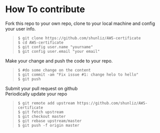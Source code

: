 # How To contribute

Fork this repo to your own repo, clone to your local machine and config your user info.

> ```
> $ git clone https://github.com/shunliz/AWS-certificate
> $ cd AWS-certificate
> $ git config user.name "yourname"
> $ git config user.email "your email"
> ```

Make your change and push the code to your repo.

> ```
> $ #do some change on the content
> $ git commit -am "Fix issue #1: change helo to hello"
> $ git push
> ```

Submit your pull request on github  
Periodically update your repo

> ```
> $ git remote add upstream https://github.com/shunliz/AWS-certificate
> $ git fetch upstream
> $ git checkout master
> $ git rebase upstream/master
> $ git push -f origin master
> ```



